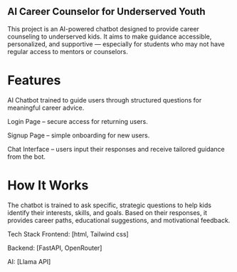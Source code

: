 ## AI Career Counselor for Underserved Youth
This project is an AI-powered chatbot designed to provide career counseling to underserved kids. It aims to make guidance accessible, personalized, and supportive — especially for students who may not have regular access to mentors or counselors.

# Features
AI Chatbot trained to guide users through structured questions for meaningful career advice.

Login Page – secure access for returning users.

Signup Page – simple onboarding for new users.

Chat Interface – users input their responses and receive tailored guidance from the bot.

# How It Works
The chatbot is trained to ask specific, strategic questions to help kids identify their interests, skills, and goals. Based on their responses, it provides career paths, educational suggestions, and motivational feedback.

Tech Stack
Frontend: [html, Tailwind css]

Backend: [FastAPI, OpenRouter]

AI: [Llama API]
